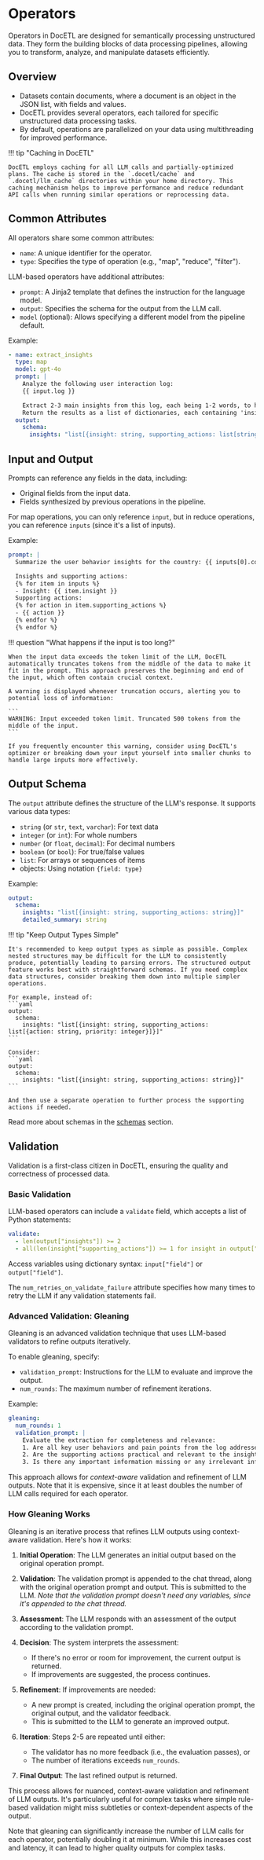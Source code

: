 # Operators

Operators in DocETL are designed for semantically processing unstructured data. They form the building blocks of data processing pipelines, allowing you to transform, analyze, and manipulate datasets efficiently.

## Overview

- Datasets contain documents, where a document is an object in the JSON list, with fields and values.
- DocETL provides several operators, each tailored for specific unstructured data processing tasks.
- By default, operations are parallelized on your data using multithreading for improved performance.

!!! tip "Caching in DocETL"

    DocETL employs caching for all LLM calls and partially-optimized plans. The cache is stored in the `.docetl/cache` and `.docetl/llm_cache` directories within your home directory. This caching mechanism helps to improve performance and reduce redundant API calls when running similar operations or reprocessing data.

## Common Attributes

All operators share some common attributes:

- `name`: A unique identifier for the operator.
- `type`: Specifies the type of operation (e.g., "map", "reduce", "filter").

LLM-based operators have additional attributes:

- `prompt`: A Jinja2 template that defines the instruction for the language model.
- `output`: Specifies the schema for the output from the LLM call.
- `model` (optional): Allows specifying a different model from the pipeline default.

Example:

```yaml
- name: extract_insights
  type: map
  model: gpt-4o
  prompt: |
    Analyze the following user interaction log:
    {{ input.log }}

    Extract 2-3 main insights from this log, each being 1-2 words, to help inform future product development. Consider any difficulties or pain points the user may have had. Also provide 1-2 supporting actions for each insight.
    Return the results as a list of dictionaries, each containing 'insight' and 'supporting_actions' keys.
  output:
    schema:
      insights: "list[{insight: string, supporting_actions: list[string]}]"
```

## Input and Output

Prompts can reference any fields in the data, including:

- Original fields from the input data.
- Fields synthesized by previous operations in the pipeline.

For map operations, you can only reference `input`, but in reduce operations, you can reference `inputs` (since it's a list of inputs).

Example:

```yaml
prompt: |
  Summarize the user behavior insights for the country: {{ inputs[0].country }}

  Insights and supporting actions:
  {% for item in inputs %}
  - Insight: {{ item.insight }}
  Supporting actions:
  {% for action in item.supporting_actions %}
  - {{ action }}
  {% endfor %}
  {% endfor %}
```

!!! question "What happens if the input is too long?"

    When the input data exceeds the token limit of the LLM, DocETL automatically truncates tokens from the middle of the data to make it fit in the prompt. This approach preserves the beginning and end of the input, which often contain crucial context.

    A warning is displayed whenever truncation occurs, alerting you to potential loss of information:

    ```
    WARNING: Input exceeded token limit. Truncated 500 tokens from the middle of the input.
    ```

    If you frequently encounter this warning, consider using DocETL's optimizer or breaking down your input yourself into smaller chunks to handle large inputs more effectively.

## Output Schema

The `output` attribute defines the structure of the LLM's response. It supports various data types:

- `string` (or `str`, `text`, `varchar`): For text data
- `integer` (or `int`): For whole numbers
- `number` (or `float`, `decimal`): For decimal numbers
- `boolean` (or `bool`): For true/false values
- `list`: For arrays or sequences of items
- objects: Using notation `{field: type}`

Example:

```yaml
output:
  schema:
    insights: "list[{insight: string, supporting_actions: string}]"
    detailed_summary: string
```

!!! tip "Keep Output Types Simple"

    It's recommended to keep output types as simple as possible. Complex nested structures may be difficult for the LLM to consistently produce, potentially leading to parsing errors. The structured output feature works best with straightforward schemas. If you need complex data structures, consider breaking them down into multiple simpler operations.

    For example, instead of:
    ```yaml
    output:
      schema:
        insights: "list[{insight: string, supporting_actions: list[{action: string, priority: integer}]}]"
    ```

    Consider:
    ```yaml
    output:
      schema:
        insights: "list[{insight: string, supporting_actions: string}]"
    ```

    And then use a separate operation to further process the supporting actions if needed.

Read more about schemas in the [schemas](../concepts/schemas.md) section.

## Validation

Validation is a first-class citizen in DocETL, ensuring the quality and correctness of processed data.

### Basic Validation

LLM-based operators can include a `validate` field, which accepts a list of Python statements:

```yaml
validate:
  - len(output["insights"]) >= 2
  - all(len(insight["supporting_actions"]) >= 1 for insight in output["insights"])
```

Access variables using dictionary syntax: `input["field"]` or `output["field"]`.

The `num_retries_on_validate_failure` attribute specifies how many times to retry the LLM if any validation statements fail.

### Advanced Validation: Gleaning

Gleaning is an advanced validation technique that uses LLM-based validators to refine outputs iteratively.

To enable gleaning, specify:

- `validation_prompt`: Instructions for the LLM to evaluate and improve the output.
- `num_rounds`: The maximum number of refinement iterations.

Example:

```yaml
gleaning:
  num_rounds: 1
  validation_prompt: |
    Evaluate the extraction for completeness and relevance:
    1. Are all key user behaviors and pain points from the log addressed in the insights?
    2. Are the supporting actions practical and relevant to the insights?
    3. Is there any important information missing or any irrelevant information included?
```

This approach allows for _context-aware_ validation and refinement of LLM outputs. Note that it is expensive, since it at least doubles the number of LLM calls required for each operator.

### How Gleaning Works

Gleaning is an iterative process that refines LLM outputs using context-aware validation. Here's how it works:

1. **Initial Operation**: The LLM generates an initial output based on the original operation prompt.

2. **Validation**: The validation prompt is appended to the chat thread, along with the original operation prompt and output. This is submitted to the LLM. _Note that the validation prompt doesn't need any variables, since it's appended to the chat thread._

3. **Assessment**: The LLM responds with an assessment of the output according to the validation prompt.

4. **Decision**: The system interprets the assessment:

   - If there's no error or room for improvement, the current output is returned.
   - If improvements are suggested, the process continues.

5. **Refinement**: If improvements are needed:

   - A new prompt is created, including the original operation prompt, the original output, and the validator feedback.
   - This is submitted to the LLM to generate an improved output.

6. **Iteration**: Steps 2-5 are repeated until either:

   - The validator has no more feedback (i.e., the evaluation passes), or
   - The number of iterations exceeds `num_rounds`.

7. **Final Output**: The last refined output is returned.

This process allows for nuanced, context-aware validation and refinement of LLM outputs. It's particularly useful for complex tasks where simple rule-based validation might miss subtleties or context-dependent aspects of the output.

Note that gleaning can significantly increase the number of LLM calls for each operator, potentially doubling it at minimum. While this increases cost and latency, it can lead to higher quality outputs for complex tasks.
